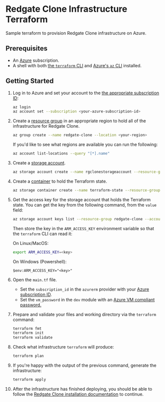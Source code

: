 # Redgate Clone Infrastructure Terraform 
Sample terraform to provision Redgate Clone infrastructure on Azure.

## Prerequisites

* An [Azure](https://azure.microsoft.com/) subscription.
* A shell with both [the `terraform` CLI](https://developer.hashicorp.com/terraform/tutorials/aws-get-started/install-cli) and [Azure's `az` CLI](https://learn.microsoft.com/en-us/cli/azure/install-azure-cli) installed.

## Getting Started

1. Log in to Azure and set your account to the [the appropriate subscription ID](https://learn.microsoft.com/en-us/azure/azure-portal/get-subscription-tenant-id):
    ```bash
    az login
    az account set --subscription <your-azure-subscription-id>
    ```
   
2. Create a [resource group](https://learn.microsoft.com/en-us/azure/azure-resource-manager/management/overview#resource-groups) in an appropriate region to hold all of the infrastructure for Redgate Clone.
    ```bash
    az group create --name redgate-clone --location <your-region>
    ```
    If you'd like to see what regions are available you can run the following:
    ```bash
    az account list-locations --query "[*].name"
    ```

3. Create a [storage account](https://learn.microsoft.com/en-us/azure/storage/common/storage-account-overview).
    ```bash
    az storage account create --name rgclonestorageaccount --resource-group redgate-clone
    ```

4. Create a [container](https://learn.microsoft.com/en-us/azure/storage/blobs/storage-blobs-introduction#containers) to hold the Terraform state.
    ```bash
    az storage container create --name terraform-state --resource-group redgate-clone --account-name rgclonestorageaccount
    ```

5. Get the access key for the storage account that holds the Terraform state. You can get the key from the following command, from the `value` field:
    ```bash
    az storage account keys list --resource-group redgate-clone --account-name rgclonestorageaccount
    ```
   
    Then store the key in the `ARM_ACCESS_KEY` environment variable so that the `terraform` CLI can read it:  
    
    On Linux/MacOS:
    ```bash
    export ARM_ACCESS_KEY=<key>  
    ```
    On Windows (Powershell):
    ```pwsh
    $env:ARM_ACCESS_KEY="<key>"
    ```


6. Open the `main.tf` file.
   * Set the `subscription_id` in the `azurerm` provider with your [Azure subscription ID](https://learn.microsoft.com/en-us/azure/azure-portal/get-subscription-tenant-id).
   * Set the `vm_password` in the `dev` module with an [Azure VM compliant password.](https://learn.microsoft.com/en-us/azure/virtual-machines/windows/faq#what-are-the-password-requirements-when-creating-a-vm-)

7. Prepare and validate your files and working directory via the `terraform` command:
    ```bash
    terraform fmt
    terraform init
    terraform validate
    ```

8. Check what infrastructure `terraform` will produce:
    ```bash
    terraform plan
    ```

9. If you're happy with the output of the previous command, generate the infrastructure:
    ```bash
    terraform apply
    ```

10. After the infrastructure has finished deploying, you should be able to follow the [Redgate Clone installation documentation](https://documentation.red-gate.com/x/mQARCQ) to continue.

